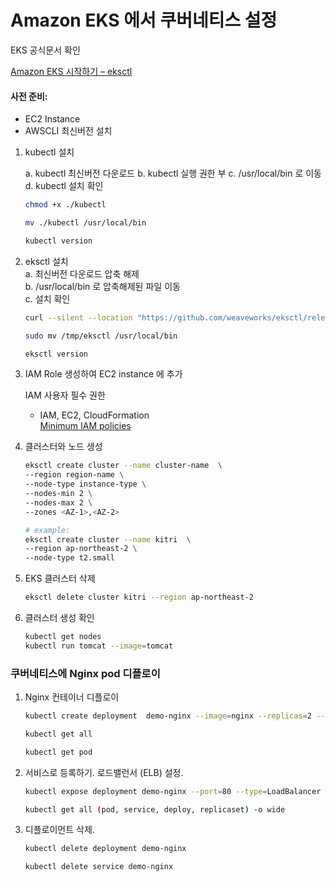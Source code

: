 # Amazon EKS 에서 쿠버네티스 설정

EKS 공식문서 확인

[Amazon EKS 시작하기 – eksctl](https://docs.aws.amazon.com/ko_kr/eks/latest/userguide/getting-started-eksctl.html)   

#### 사전 준비: 
  - EC2 Instance 
  - AWSCLI 최신버전 설치

1. kubectl 설치 
   
   a. kubectl 최신버전 다운로드
   b. kubectl 실행 권한 부
   c. /usr/local/bin 로 이동   
   d. kubectl 설치 확인    

   ```sh 
   chmod +x ./kubectl

   mv ./kubectl /usr/local/bin 
   
   kubectl version
   ```
1. eksctl 설치   
   a. 최신버전 다운로드 압축 해제   
   b. /usr/local/bin 로 압축해제된 파일 이동   
   c. 설치 확인   

   ```sh
   curl --silent --location "https://github.com/weaveworks/eksctl/releases/latest/download/eksctl_$(uname -s)_amd64.tar.gz" | tar xz -C /tmp | tar xz -C /tmp

   sudo mv /tmp/eksctl /usr/local/bin
   
   eksctl version
   ```
  
3. IAM Role 생성하여 EC2 instance 에 추가
      
   IAM 사용자 필수 권한   
      - IAM, EC2, CloudFormation  
   [Minimum IAM policies](https://eksctl.io/usage/minimum-iam-policies/)
   
4. 클러스터와 노드 생성 
   ```sh
   eksctl create cluster --name cluster-name  \
   --region region-name \
   --node-type instance-type \
   --nodes-min 2 \
   --nodes-max 2 \ 
   --zones <AZ-1>,<AZ-2>
   
   # example:
   eksctl create cluster --name kitri  \
   --region ap-northeast-2 \
   --node-type t2.small
    ```

5. EKS 클러스터 삭제 
   ```sh 
   eksctl delete cluster kitri --region ap-northeast-2
   ```
   
6. 클러스터 생성 확인 
   ```sh 
   kubectl get nodes
   kubectl run tomcat --image=tomcat 
   ```
   
### 쿠버네티스에 Nginx pod 디플로이

1. Nginx 컨테이너 디플로이
    ```sh
    kubectl create deployment  demo-nginx --image=nginx --replicas=2 --port=80
    
    kubectl get all
    
    kubectl get pod
   ```

1. 서비스로 등록하기. 로드밸런서 (ELB) 설정.
   ```sh
   kubectl expose deployment demo-nginx --port=80 --type=LoadBalancer

   kubectl get all (pod, service, deploy, replicaset) -o wide
   ```
1. 디플로이먼트 삭제.
   ```sh
   kubectl delete deployment demo-nginx

   kubectl delete service demo-nginx
   ```

